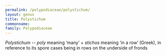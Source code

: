 ```yaml
---
permalink: /polypodiaceae/polystichum/
layout: genus
title: Polystichum
commonname:
family: Polypodiaceae
---
```


*Polystichum* -- *poly* meaning ‘many’ + *stichos* meaning ‘in a row’ (Greek), in reference to its spore cases being in rows on the underside of fronds
